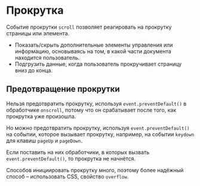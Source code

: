 # Прокрутка

Событие прокрутки `scroll` позволяет реагировать на прокрутку страницы или элемента.

- Показать/скрыть дополнительные элементы управления или информацию, основываясь на том, в какой части документа находится пользователь.
- Подгрузить данные, когда пользователь прокручивает страницу вниз до конца.

## Предотвращение прокрутки

Нельзя предотвратить прокрутку, используя `event.preventDefault()` в обработчике `onscroll`, потому что он срабатывает после того, как прокрутка уже произошла.

Но можно предотвратить прокрутку, используя `event.preventDefault()` на событии, которое вызывает прокрутку, например, на событии `keydown` для клавиш `pageUp` и `pageDown`.

Если поставить на них обработчики, в которых вызвать `event.preventDefault()`, то прокрутка не начнётся.

Способов инициировать прокрутку много, поэтому более надёжный способ – использовать CSS, свойство `overflow`.